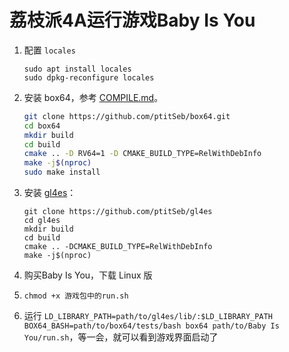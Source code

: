 # 荔枝派4A运行游戏Baby Is You

1. 配置 `locales`

   ```
   sudo apt install locales
   sudo dpkg-reconfigure locales
   ```

2. 安装 box64，参考 [COMPILE.md](https://github.com/ptitSeb/box64/blob/main/docs/COMPILE.md#for-risc-v)。

   ```bash
   git clone https://github.com/ptitSeb/box64.git
   cd box64
   mkdir build
   cd build
   cmake .. -D RV64=1 -D CMAKE_BUILD_TYPE=RelWithDebInfo
   make -j$(nproc)
   sudo make install
   ```

   

3. 安装 [gl4es](https://github.com/ptitSeb/gl4es)：

   ```
   git clone https://github.com/ptitSeb/gl4es
   cd gl4es
   mkdir build
   cd build 
   cmake .. -DCMAKE_BUILD_TYPE=RelWithDebInfo
   make -j$(nproc)
   ```

4. 购买Baby Is You，下载 Linux 版

5. `chmod +x 游戏包中的run.sh`

6. 运行 `LD_LIBRARY_PATH=path/to/gl4es/lib/:$LD_LIBRARY_PATH BOX64_BASH=path/to/box64/tests/bash box64 path/to/Baby Is You/run.sh`，等一会，就可以看到游戏界面启动了
